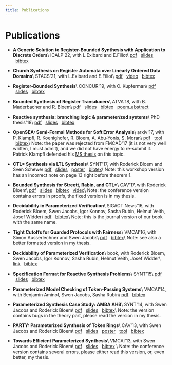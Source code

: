 ```yaml
---
title: Publications
---
```


# Publications


- __A Generic Solution to Register-Bounded Synthesis with Application to Discrete Orders__\\
  ICALP'22, with L.Exibard and E.Filiot\\
  [pdf](https://arxiv.org/pdf/2105.09978)
  &nbsp;&nbsp;[slides](slides/generic_solution_reg_bounded_synthesis.pdf)
  &nbsp;&nbsp;[bibtex](bibtex/icalp22.bib)

- __Church Synthesis on Register Automata over Linearly Ordered Data Domains__\\
  STACS'21, with L.Exibard and E.Filiot\\
  [pdf](https://arxiv.org/pdf/2004.12141)
  &nbsp;&nbsp;[video](https://www.youtube.com/watch?v=oJvEm1wPiWA)
  &nbsp;&nbsp;[bibtex](bibtex/stacs21.bib)

- __Register-Bounded Synthesis__\\
  CONCUR'19, with O. Kupferman\\
  [pdf](https://www.cs.huji.ac.il/~ornak/publications/concur19.pdf)
  &nbsp;&nbsp;[slides](slides/concur2019-presentation.pdf)
  &nbsp;&nbsp;[bibtex](bibtex/concur19.bib)

- __Bounded Synthesis of Register Transducers__\\
  ATVA'18, with B. Maderbacher and R. Bloem\\
  [pdf](https://arxiv.org/pdf/1809.05017.pdf)
  &nbsp;&nbsp;[slides](slides/bounded_synthesis_of_register_transducers.pdf)
  &nbsp;&nbsp;[bibtex](bibtex/bounded_synthesis_of_register_transducers.bib)
  &nbsp;&nbsp;[poem_abstract](bibtex/bounded_synthesis_of_register_transducers_chat_GPT_abstract.html)


- __Reactive synthesis: branching logic & parameter*i*zed systems__\\
  PhD thesis'18\\
  [pdf](https://github.com/5nizza/phd-thesis/raw/master/thesis/main.pdf)
  &nbsp;&nbsp;[slides](slides/phd_thesis.pptx)
  &nbsp;&nbsp;[bibtex](bibtex/phd_thesis.bib)

- __OpenSEA: Semi-Formal Methods for Soft Error Analysis__\\
  arxiv'17, with P. Klampfl, R. Koenighofer, R. Bloem, A. Abu-Yonis, S. Moran\\
  [pdf](https://arxiv.org/pdf/1712.04291.pdf)
  &nbsp;&nbsp;[tool](https://extgit.iaik.tugraz.at/scos/soft-error-analysis/)
  &nbsp;&nbsp;[bibtex](bibtex/open_sea.bib)\\
  Note: the paper was rejected from FMCAD'17 (it is not very well written, I must admit),
  and we did not have energy to re-submit it.
  Patrick Klampfl defended his [MS thesis](https://extgit.iaik.tugraz.at/scos/soft-error-analysis/blob/master/doc/thesis/2016-12-13_SEA.pdf) on this topic.

- __CTL* Synthesis via LTL Synthesis__\\
  SYNT'17, with Roderick Bloem and Sven Schewe\\
  [pdf](https://arxiv.org/pdf/1711.10636.pdf)
  &nbsp;&nbsp;[slides](slides/ctl_via_ltl.pdf)
  &nbsp;&nbsp;[poster](posters/ctl_via_ltl_poster.pdf)
  &nbsp;&nbsp;[bibtex](bibtex/ctl_via_ltl.bib)\\
  Note: this workshop version has an incorrect note on page 13 right before theorem 1.

- __Bounded Synthesis for Streett, Rabin, and CTL*__\\
  CAV'17, with Roderick Bloem\\
  [pdf](pdf/bounded_ctlstar.pdf)
  &nbsp;&nbsp;[slides](slides/bounded_ctlstar.pptx)
  &nbsp;&nbsp;[bibtex](bibtex/bounded_ctlstar.bib)
  &nbsp;&nbsp;[video](https://www.youtube.com/watch?v=YIqHkWuii-M)\\
  Note: the conference version contains errors in proofs, the fixed version is in my thesis.

- __Decidability in Parameterized Verification__\\
  SIGACT News'16, with Roderick Bloem, Swen Jacobs, Igor Konnov, Sasha Rubin, Helmut Veith, Josef Widder\\
  [pdf](https://www.react.uni-saarland.de/publications/BJKKRVW16.pdf)
  &nbsp;&nbsp;[bibtex](bibtex/pmcp_decidability_journal.bib)\\
  Note: this is the journal version of our book with the same name.

- __Tight Cutoffs for Guarded Protocols with Fairness__\\
  VMCAI'16, with Simon Ausserlechner and Swen Jacobs\\
  [pdf](https://arxiv.org/pdf/1505.03273.pdf)
  &nbsp;&nbsp;[bibtex](bibtex/guarded.bib)\\
  Note: see also a better formated version in my thesis.

- __Decidability of Parameterized Verification__\\
  book, with Roderick Bloem, Swen Jacobs, Igor Konnov, Sasha Rubin, Helmut Veith, Josef Widder\\
  [link](https://www.morganclaypool.com/doi/abs/10.2200/S00658ED1V01Y201508DCT013)
  &nbsp;&nbsp;[bibtex](bibtex/decidability_pmcp.bib)

- __Specification Format for Reactive Synthesis Problems__\\
  SYNT'15\\
  [pdf](https://arxiv.org/pdf/1602.01175.pdf)
  &nbsp;&nbsp;[slides](slides/spec_format.pptx)
  &nbsp;&nbsp;[bibtex](bibtex/spec_format.bib)

- __Parameterized Model Checking of Token-Passing Systems__\\
  VMCAI'14, with Benjamin Aminof, Swen Jacobs, Sasha Rubin\\
  [pdf](https://arxiv.org/pdf/1311.4425.pdf)
  &nbsp;&nbsp;[bibtex](bibtex/pmcp_token_passing.bib)

- __Parameterized Synthesis Case Study: AMBA AHB__\\
  SYNT'14, with Swen Jacobs and Roderick Bloem\\
  [pdf](https://arxiv.org/pdf/1406.7608.pdf)
  &nbsp;&nbsp;[slides](slides/par_amba.pptx)
  &nbsp;&nbsp;[bibtex](bibtex/par_amba.bib)\\
  Note: the version contains bugs in the theory part,
  please read the version in my thesis.

- __PARTY: Parameterized Synthesis of Token Rings__\\
  CAV'13, with Swen Jacobs and Roderick Bloem\\
  [pdf](pdf/PARTY.pdf)
  &nbsp;&nbsp;[slides](slides/PARTY.pptx)
  &nbsp;&nbsp;[poster](posters/PARTY_poster.pdf)
  &nbsp;&nbsp;[tool](https://github.com/5nizza/party)
  &nbsp;&nbsp;[bibtex](bibtex/PARTY.bib)

- __Towards Efficient Parameterized Synthesis__\\
  VMCAI'13, with Swen Jacobs and Roderick Bloem\\
  [pdf](pdf/Towards_Efficient_Parameterized_Synthesis.pdf)
  &nbsp;&nbsp;[slides](slides/Towards_Efficient_Parameterized_Synthesis.pptx)
  &nbsp;&nbsp;[bibtex](bibtex/Towards_Efficient_Parameterized_Synthesis.bib)
  \\
  Note: the conference version contains several errors, please either read this version,
  or, even better, my thesis.

